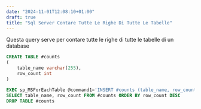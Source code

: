 ```yaml
---
date: "2024-11-01T12:08:10+01:00"
draft: true
title: "Sql Server Contare Tutte Le Righe Di Tutte Le Tabelle"
---
```


Questa query serve per contare tutte le righe di tutte le tabelle di un database

```sql
CREATE TABLE #counts
(
    table_name varchar(255),
    row_count int
)

EXEC sp_MSForEachTable @command1='INSERT #counts (table_name, row_count) SELECT ''?'', COUNT(*) FROM ?'
SELECT table_name, row_count FROM #counts ORDER BY row_count DESC
DROP TABLE #counts
```
